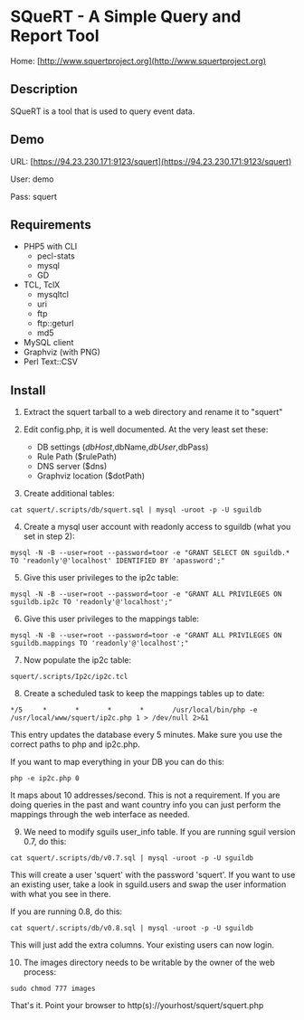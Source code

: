 # SQueRT - A Simple Query and Report Tool

Home: [http://www.squertproject.org](http://www.squertproject.org)


## Description

SQueRT is a tool that is used to query event data.


## Demo

URL: [https://94.23.230.171:9123/squert](https://94.23.230.171:9123/squert)

User: demo

Pass: squert


## Requirements

* PHP5 with CLI
	* pecl-stats
	* mysql
	* GD
* TCL, TclX
	* mysqltcl
	* uri
	* ftp
	* ftp::geturl
	* md5
* MySQL client
* Graphviz (with PNG)
* Perl Text::CSV

## Install

1) Extract the squert tarball to a web directory and rename it to "squert"

2) Edit config.php, it is well documented. At the very least set these:

    - DB settings ($dbHost,$dbName,$dbUser,$dbPass)
    - Rule Path ($rulePath)
    - DNS server ($dns)
    - Graphviz location ($dotPath)

3) Create additional tables:

`cat squert/.scripts/db/squert.sql | mysql -uroot -p -U sguildb`

4) Create a mysql user account with readonly access to sguildb (what you set in step 2):

`mysql -N -B --user=root --password=toor -e "GRANT SELECT ON sguildb.* TO 'readonly'@'localhost' IDENTIFIED BY 'apassword';"`

5) Give this user privileges to the ip2c table:

`mysql -N -B --user=root --password=toor -e "GRANT ALL PRIVILEGES ON sguildb.ip2c TO 'readonly'@'localhost';"`

6) Give this user privileges to the mappings table:

`mysql -N -B --user=root --password=toor -e "GRANT ALL PRIVILEGES ON sguildb.mappings TO 'readonly'@'localhost';"`

7) Now populate the ip2c table:

`squert/.scripts/Ip2c/ip2c.tcl`

8) Create a scheduled task to keep the mappings tables up to date:

`*/5     *       *       *       *       /usr/local/bin/php -e /usr/local/www/squert/ip2c.php 1 > /dev/null 2>&1`

This entry updates the database every 5 minutes. Make sure you use the correct paths to php and ip2c.php.

If you want to map everything in your DB you can do this:

`php -e ip2c.php 0`

It maps about 10 addresses/second. This is not a requirement. If you are doing queries in the past and want country
info you can just perform the mappings through the web interface as needed.

9) We need to modify sguils user_info table. If you are running sguil version 0.7, do this:

`cat squert/.scripts/db/v0.7.sql | mysql -uroot -p -U sguildb`

This will create a user 'squert' with the password 'squert'. If you want to use an existing user, take a look in
sguild.users and swap the user information with what you see in there. 

If you are running 0.8, do this:

`cat squert/.scripts/db/v0.8.sql | mysql -uroot -p -U sguildb`

This will just add the extra columns. Your existing users can now login.

10) The images directory needs to be writable by the owner of the web process:

`sudo chmod 777 images`

That's it. Point your browser to http(s)://yourhost/squert/squert.php
